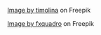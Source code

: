 <a href="https://www.freepik.com/free-photo/dietary-menu-healthy-vegan-salad-vegetables-broccoli-mushrooms-spinach-quinoa-bowl-flat-lay-top-view_7701184.htm#query=vegan%20meal&position=0&from_view=search&track=ais">Image by timolina</a> on Freepik

<a href="https://www.freepik.com/free-photo/man-cook-holds-pan-with-vegetables-flying-air_26099489.htm#query=vegan%20chief&position=5&from_view=search&track=ais">Image by fxquadro</a> on Freepik